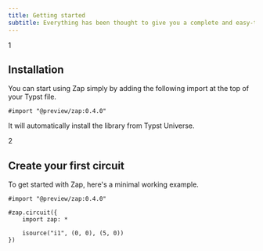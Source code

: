 ```yaml
---
title: Getting started
subtitle: Everything has been thought to give you a complete and easy-to-use library. Zap is even published on Typst Universe.
---
```


<div class="flex items-start gap-4">
<div class="mt-7 flex-none bg-neutral-900 text-white text-center size-5 text-sm rounded-full">1</div>
<div>

## Installation

You can start using Zap simply by adding the following import at the top of your Typst file.

```typst
#import "@preview/zap:0.4.0"
```

It will automatically install the library from Typst Universe.

</div>
</div>

<div class="flex items-start gap-4">
<div class="mt-7 flex-none bg-neutral-900 text-white text-center size-5 text-sm rounded-full">2</div>
<div>

## Create your first circuit

To get started with Zap, here's a minimal working example.

```typst
#import "@preview/zap:0.4.0"

#zap.circuit({
    import zap: *
    
    isource("i1", (0, 0), (5, 0))
})
```

</div>
</div>